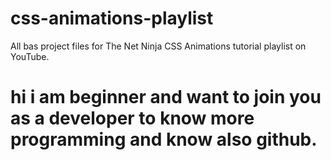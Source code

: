 # css-animations-playlist
All bas project files for The Net Ninja CSS Animations tutorial playlist on YouTube.
# hi i am beginner and want to join you as a developer to know more programming and know also github.
